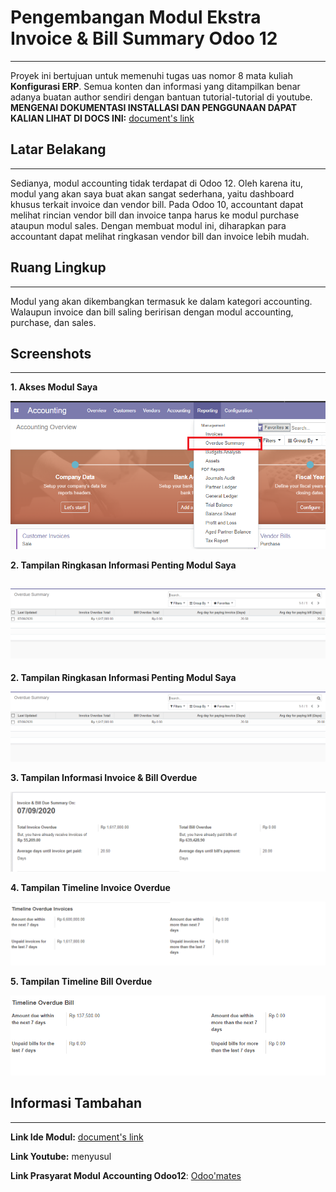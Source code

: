 # **Pengembangan Modul Ekstra Invoice & Bill Summary Odoo 12**
----------
Proyek ini bertujuan untuk memenuhi tugas uas nomor 8 mata kuliah **Konfigurasi ERP**. Semua konten dan informasi yang ditampilkan benar adanya buatan author sendiri dengan bantuan tutorial-tutorial di youtube. **MENGENAI DOKUMENTASI INSTALLASI DAN PENGGUNAAN DAPAT KALIAN LIHAT DI DOCS INI:** [document's link](https://docs.google.com/document/d/1oBELZ3jTlMJyIpVh572XDCb7AigGry36ufIax_j5YE8/edit?usp=sharing)


## **Latar Belakang**
----------
Sedianya, modul accounting tidak terdapat di Odoo 12. Oleh karena itu, modul yang akan saya buat akan sangat sederhana, yaitu dashboard khusus terkait invoice dan vendor bill. Pada Odoo 10, accountant dapat melihat rincian vendor bill dan invoice tanpa harus ke modul purchase ataupun modul sales. Dengan membuat modul ini, diharapkan para accountant dapat melihat ringkasan vendor bill dan invoice lebih mudah.

## **Ruang Lingkup**
----------
Modul yang akan dikembangkan termasuk ke dalam kategori accounting. Walaupun invoice dan bill saling beririsan dengan modul accounting, purchase, dan sales.

## **Screenshots**
----------
**1. Akses Modul Saya**

![Image 1](/screenshot/sc1.png)

**2. Tampilan Ringkasan Informasi Penting Modul Saya**

![Image 1](/screenshot/sc2.png)
----------

**2. Tampilan Ringkasan Informasi Penting Modul Saya**

![Image 1](/screenshot/sc2.png)

**3. Tampilan Informasi Invoice & Bill Overdue**

![Image 1](/screenshot/sc3.png)

**4. Tampilan Timeline Invoice Overdue**

![Image 1](/screenshot/sc4.png)

**5. Tampilan Timeline Bill Overdue**

![Image 1](/screenshot/sc5.png)

## **Informasi Tambahan**
----------
**Link Ide Modul:** [document's link](https://medium.com/@dora.uierp1/rencana-pengembangan-modul-accounting-odoo-12-7d6a075d41d3)

**Link Youtube:** menyusul

**Link Prasyarat Modul Accounting Odoo12**: [Odoo'mates](https://apps.odoo.com/apps/modules/12.0/om_account_accountant/)